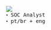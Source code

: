 <div align="left">
  <samp>
    <img src="https://readme-typing-svg.demolab.com?font=Fira+Code&size=15&pause=1000&color=8D8D8D&width=435&lines=%3E+whoami"> <br>
    ⬝ SOC Analyst <br>
    ⬝ pt/br + eng <br>
  </samp>
  
  <br>

<br>
